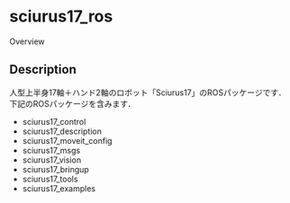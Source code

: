 sciurus17_ros
====

Overview

## Description
人型上半身17軸＋ハンド2軸のロボット「Sciurus17」のROSパッケージです．   
下記のROSパッケージを含みます．   
- sciurus17_control
- sciurus17_description
- sciurus17_moveit_config
- sciurus17_msgs
- sciurus17_vision
- sciurus17_bringup
- sciurus17_tools
- sciurus17_examples

